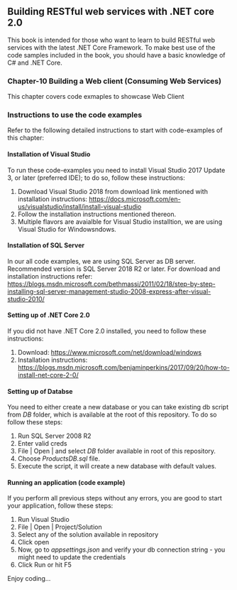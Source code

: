 ## Building RESTful web services with .NET core 2.0 ##
This book is intended for those who want to learn to build RESTful web services with the latest .NET Core Framework. To make best use of the code samples included in the book, you should have a basic knowledge of C# and .NET Core.

### Chapter-10 Building a Web client (Consuming Web Services) ###
This chapter covers code exmaples to showcase Web Client

### Instructions to use the code examples ###
Refer to the following detailed instructions to start with code-examples of this chapter:
 
#### Installation of Visual Studio ####
To run these code-examples you need to install Visual Studio 2017 Update 3, or later (preferred IDE); to do so, follow these instructions:
 
 1. Download Visual Studio 2018 from download link mentioned with installation instructions: https://docs.microsoft.com/en-us/visualstudio/install/install-visual-studio 
 2. Follow the installation instructions mentioned thereon.
 3. Multiple flavors are avaialble for Visual Studio installtion, we are using Visual Studio for Windowsndows.
 
#### Installation of SQL Server ####
In our all code examples, we are using SQL Server as DB server. Recommended version is SQL Server 2018 R2 or later. For download and installation instructions refer: https://blogs.msdn.microsoft.com/bethmassi/2011/02/18/step-by-step-installing-sql-server-management-studio-2008-express-after-visual-studio-2010/

#### Setting up of .NET Core 2.0 ####
If you did not have .NET Core 2.0 installed, you need to follow these instructions:

 1. Download: https://www.microsoft.com/net/download/windows
 2. Installation instructions: https://blogs.msdn.microsoft.com/benjaminperkins/2017/09/20/how-to-install-net-core-2-0/

#### Setting up of Databse ####
You need to either create a new database or you can take existing db script from *DB* folder, which is available at the root of this repository. To do so follow these steps:

 1. Run SQL Server 2008 R2
 2. Enter valid creds
 3. File | Open | and select *DB* folder available in root of this repository.
 4. Choose *ProductsDB.sql* file.
 5. Execute the script, it will create a new database with default values.
 
#### Running an application (code example) ####
If you perform all previous steps without any errors, you are good to start your application, follow these steps:

 1. Run Visual Studio 
 2. File | Open | Project/Solution
 3. Select any of the solution available in repository
 4. Click open
 5. Now, go to *appsettings.json* and verify your db connection string - you might need to update the credentials 
 6. Click Run or hit F5
 
 Enjoy coding...
 
 
